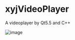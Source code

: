 # xyjVideoPlayer
A videoplayer by Qt5.5 and C++

 ![image](https://github.com/gettogetto/VideoPlayer/blob/master/Resources/demo.png)

